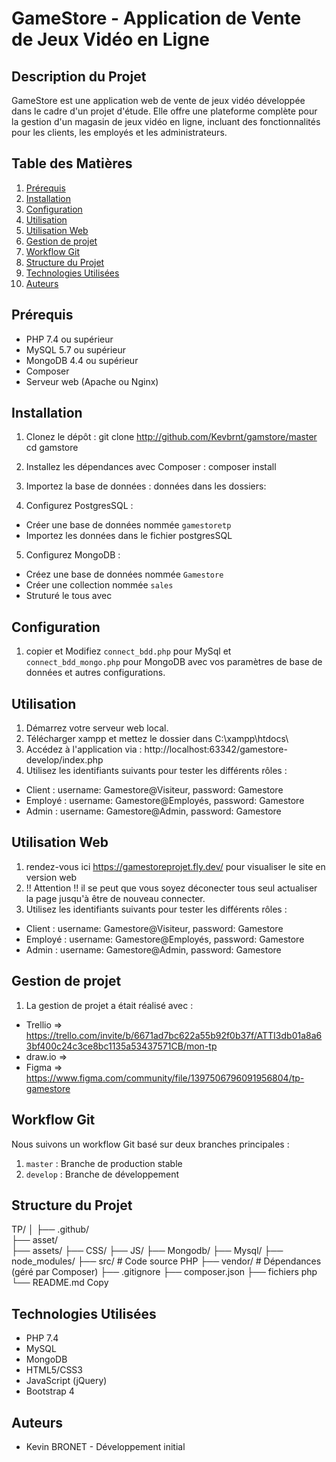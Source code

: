 # GameStore - Application de Vente de Jeux Vidéo en Ligne

## Description du Projet

GameStore est une application web de vente de jeux vidéo développée dans le cadre d'un projet d'étude. Elle offre une plateforme complète pour la gestion d'un magasin de jeux vidéo en ligne, incluant des fonctionnalités pour les clients, les employés et les administrateurs.

## Table des Matières

1. [Prérequis](#prérequis)
2. [Installation](#installation)
3. [Configuration](#configuration)
4. [Utilisation](#utilisation)
5. [Utilisation Web](#utilisation-web)
6. [Gestion de projet](#gestion-de-projet)
7. [Workflow Git](#workflow-git)
8. [Structure du Projet](#structure-du-projet)
9. [Technologies Utilisées](#technologies-utilisées)
10. [Auteurs](#auteurs)


## Prérequis

- PHP 7.4 ou supérieur
- MySQL 5.7 ou supérieur
- MongoDB 4.4 ou supérieur
- Composer
- Serveur web (Apache ou Nginx)

## Installation

1. Clonez le dépôt :
git clone http://github.com/Kevbrnt/gamstore/master
cd gamstore

3. Installez les dépendances avec Composer :
composer install

4. Importez la base de données :
données dans les dossiers:
5. Configurez PostgresSQL :
 - Créer une base de données nommée `gamestoretp`
 - Importez les données dans le fichier postgresSQL

5. Configurez MongoDB :
- Créez une base de données nommée `Gamestore`
- Créer une collection nommée `sales`
- Struturé le tous avec 

## Configuration

1. copier et Modifiez `connect_bdd.php` pour MySql et `connect_bdd_mongo.php` pour MongoDB avec vos paramètres de base de données et autres configurations.

## Utilisation

1. Démarrez votre serveur web local.
2. Télécharger xampp et mettez le dossier dans C:\xampp\htdocs\
3. Accédez à l'application via : http://localhost:63342/gamestore-develop/index.php
4. Utilisez les identifiants suivants pour tester les différents rôles :
- Client : username: Gamestore@Visiteur, password: Gamestore
- Employé : username: Gamestore@Employés, password: Gamestore
- Admin : username: Gamestore@Admin, password: Gamestore

## Utilisation Web
1. rendez-vous ici https://gamestoreprojet.fly.dev/ pour visualiser le site en version web
2. !! Attention !! il se peut que vous soyez déconecter tous seul actualiser la page jusqu'à être de nouveau connecter.
3. Utilisez les identifiants suivants pour tester les différents rôles :
- Client : username: Gamestore@Visiteur, password: Gamestore
- Employé : username: Gamestore@Employés, password: Gamestore
- Admin : username: Gamestore@Admin, password: Gamestore

## Gestion de projet
1. La gestion de projet a était réalisé avec :
 - Trellio => https://trello.com/invite/b/6671ad7bc622a55b92f0b37f/ATTI3db01a8a63bf400c24c3ce8bc1135a53437571CB/mon-tp
 - draw.io => 
 - Figma => https://www.figma.com/community/file/1397506796091956804/tp-gamestore
   
## Workflow Git

Nous suivons un workflow Git basé sur deux branches principales :

1. `master` : Branche de production stable
2. `develop` : Branche de développement

## Structure du Projet
TP/
│
├── .github/        
├── asset/              
├── assets/
├── CSS/
├── JS/
├── Mongodb/
├── Mysql/
├── node_modules/
├── src/               # Code source PHP
├── vendor/            # Dépendances (géré par Composer)
├── .gitignore
├── composer.json
├── fichiers php
└── README.md
Copy
## Technologies Utilisées

- PHP 7.4
- MySQL
- MongoDB
- HTML5/CSS3
- JavaScript (jQuery)
- Bootstrap 4

## Auteurs

- Kevin BRONET - Développement initial
